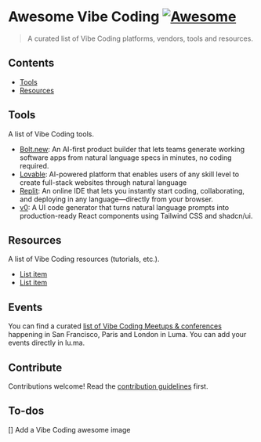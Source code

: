 # Awesome Vibe Coding [![Awesome](https://awesome.re/badge.svg)](https://awesome.re)

> A curated list of Vibe Coding platforms, vendors, tools and resources.

## Contents

- [Tools](#tools)
- [Resources](#resources)

## Tools

A list of Vibe Coding tools.

- [Bolt.new](https://bolt.new/): An AI-first product builder that lets teams generate working software apps from natural language specs in minutes, no coding required.
- [Lovable](https://lovable.dev/): AI-powered platform that enables users of any skill level to create full-stack websites through natural language
- [Replit](https://replit.com/): An online IDE that lets you instantly start coding, collaborating, and deploying in any language—directly from your browser.
- [v0](https://v0.dev/): A UI code generator that turns natural language prompts into production-ready React components using Tailwind CSS and shadcn/ui.

## Resources

A list of Vibe Coding resources (tutorials, etc.).

- [List item](http://example.com)
- [List item](http://example.com)

## Events

You can find a curated [list of Vibe Coding Meetups & conferences](https://lu.ma/vibe-coding-community) happening in San Francisco, Paris and London in Luma. You can add your events directly in lu.ma. 


## Contribute

Contributions welcome! Read the [contribution guidelines](contributing.md) first.

## To-dos

[] Add a Vibe Coding awesome image
